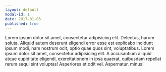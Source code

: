 ```yaml
---
layout: default
modal-id: 1
date: 2017-01-03
published: true
---
```

Lorem ipsum dolor sit amet, consectetur adipisicing elit. Delectus, harum soluta. Aliquid autem deserunt eligendi error esse est explicabo incidunt ipsum modi, nam nostrum odit, optio quae quos sint, voluptatibus. Lorem ipsum dolor sit amet, consectetur adipisicing elit. A accusantium aliquid atque cupiditate eligendi, exercitationem in ipsa quaerat, quibusdam repellat rerum sequi sint voluptas! Asperiores et odit vel. Aspernatur, minus!
